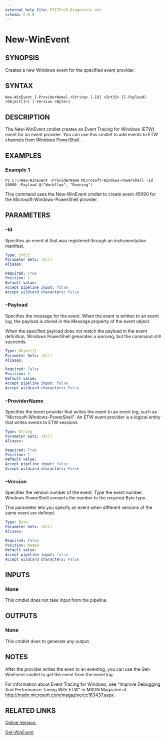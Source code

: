 ```yaml
---
external help file: PSITPro3_Diagnostic.xml
schema: 2.0.0
---
```


# New-WinEvent
## SYNOPSIS
Creates a new Windows event for the specified event provider.

## SYNTAX

```
New-WinEvent [-ProviderName] <String> [-Id] <Int32> [[-Payload] <Object[]>] [-Version <Byte>]
```

## DESCRIPTION
The New-WinEvent cmdlet creates an Event Tracing for Windows \(ETW\) event for an event provider.
You can use this cmdlet to add events to ETW channels from Windows PowerShell.

## EXAMPLES

### Example 1
```
PS C:\>New-WinEvent -ProviderName Microsoft-Windows-PowerShell -Id 45090 -Payload @("Workflow", "Running")
```

This command uses the New-WinEvent cmdlet to create event 45090 for the Microsoft-Windows-PowerShell provider.

## PARAMETERS

### -Id
Specifies an event id that was registered through an instrumentation manifest.

```yaml
Type: Int32
Parameter Sets: (All)
Aliases: 

Required: True
Position: 2
Default value: 
Accept pipeline input: false
Accept wildcard characters: False
```

### -Payload
Specifies the message for the event.
When the event is written to an event log, the payload is stored in the Message property of the event object.

When the specified payload does not match the payload in the event definition, Windows PowerShell generates a warning, but the command still succeeds.

```yaml
Type: Object[]
Parameter Sets: (All)
Aliases: 

Required: False
Position: 3
Default value: 
Accept pipeline input: false
Accept wildcard characters: False
```

### -ProviderName
Specifies the event provider that writes the event to an event log, such as "Microsoft-Windows-PowerShell".
An ETW event provider is a logical entity that writes events to ETW sessions.

```yaml
Type: String
Parameter Sets: (All)
Aliases: 

Required: True
Position: 1
Default value: 
Accept pipeline input: false
Accept wildcard characters: False
```

### -Version
Specifies the version number of the event.
Type the event number.
Windows PowerShell converts the number to the required Byte type.

This parameter lets you specify an event when different versions of the same event are defined.

```yaml
Type: Byte
Parameter Sets: (All)
Aliases: 

Required: False
Position: Named
Default value: 
Accept pipeline input: false
Accept wildcard characters: False
```

## INPUTS

### None
This cmdlet does not take input from the pipeline.

## OUTPUTS

### None
This cmdlet does to generate any output.

## NOTES
After the provider writes the even to an eventlog, you can use the Get-WinEvent cmdlet to get the event from the event log.

For information about Event Tracing for Windows, see "Improve Debugging And Performance Tuning With ETW" in MSDN Magazine at http://msdn.microsoft.com/magazine/cc163437.aspx.

## RELATED LINKS

[Online Version:](http://go.microsoft.com/fwlink/?LinkID=217469)

[Get-WinEvent](5fe94870-ed6b-4ce2-9500-93846cc65c95)


